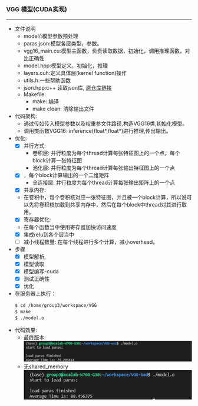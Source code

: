 ### VGG 模型(CUDA实现)
-------
* 文件说明
  * model/:模型参数预处理  
  * paras.json:模型各层类型，参数。
  * vgg16_main.cu:模型主函数，负责读取数据，初始化，调用推理函数，对比正确性
  * model.hpp:模型定义，初始化，推理
  * layers.cuh:定义具体层(kernel function)操作
  * utils.h:一些帮助函数
  * json.hpp:c++ 读取json库, [原仓库链接](https://github.com/nlohmann/json)
  * Makefile:
    * make: 编译
    * make clean: 清除输出文件
* 代码架构:
  * 通过传如传入模型参数以及权重参文件路径,构造VGG16类,初始化模型。
  * 调用类函数VGG16::inference(float*,float*)进行推理,传出输出。
* 优化:
  - [x] 并行方式:
    * 卷积层: 并行粒度为每个thread计算每张特征图上的一个点，每个block计算一张特征图
    * 池化层: 并行粒度为每个thread计算每张输出特征图上的一个点
  - [x] ，每个block计算输出的一个二维矩阵
    * 全连接层: 并行粒度为每个thread计算每张输出矩阵上的一个点
  - [x]  共享内存: 
    * 在卷积中，每个卷积核对应一张特征图，并且被一个block计算，所以说可以先将卷积核加载到共享内存中，然后在每个block中thread对其进行取用。
  - [x]  寄存器优化:
    * 在每个函数当中使用寄存器加快访问速度
  - [x] 集成relu到各个层当中
  - [ ] 减小线程数量: 在每个线程进行多个计算，减小overhead。 
* 步骤
  - [x] 模型解析, 
  - [x] 模型读取
  - [x] 模型编写-cuda
  - [x] 测试正确性
  - [x] 优化
* 在服务器上执行：
  ```bash
  $ cd /home/group3/workspace/VGG
  $ make
  $ ./model.o
  ```
* 代码效果:
  * 最终版本:<br>
    ![res1](pic/res1.jpg)
  * 无shared_memory <br>
    ![res3](pic/res3.jpg)
  
